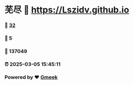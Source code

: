 # 芜尽 :link: https://Lszidv.github.io 
### :page_facing_up: [32](https://Lszidv.github.io/tag.html) 
### :speech_balloon: 5 
### :hibiscus: 137049 
### :alarm_clock: 2025-03-05 15:45:11 
### Powered by :heart: [Gmeek](https://github.com/Meekdai/Gmeek)
